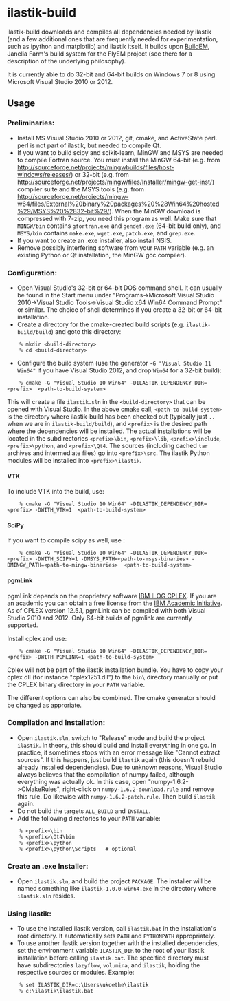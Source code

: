 ilastik-build
=============

ilastik-build downloads and compiles all dependencies needed by ilastik (and a few additional ones that are frequently needed for experimentation, such as ipython and matplotlib) and ilastik itself. It builds upon [BuildEM](https://github.com/janelia-flyem/buildem), Janelia Farm's build system for the FlyEM project (see there for a description of the underlying philosophy). 

It is currently able to do 32-bit and 64-bit builds on Windows 7 or 8 using Microsoft Visual Studio 2010 or 2012. 

Usage
-----

### Preliminaries:

* Install MS Visual Studio 2010 or 2012, git, cmake, and ActiveState perl. perl is not part of ilastik, but needed to compile Qt.
* If you want to build scipy and scikit-learn, MinGW and MSYS are needed to compile Fortran source. You must install the MinGW 64-bit (e.g. from http://sourceforge.net/projects/mingwbuilds/files/host-windows/releases/) or 32-bit (e.g. from http://sourceforge.net/projects/mingw/files/Installer/mingw-get-inst/) compiler suite and the MSYS tools (e.g. from http://sourceforge.net/projects/mingw-w64/files/External%20binary%20packages%20%28Win64%20hosted%29/MSYS%20%2832-bit%29/). When the MinGW download is compressed with 7-zip, you need this program as well. Make sure that `MINGW/bin` contains `gfortran.exe` and `gendef.exe` (64-bit build only), and `MSYS/bin` contains `make.exe`, `wget.exe`, `patch.exe`, and `grep.exe`.
* If you want to create an .exe installer, also install NSIS.
* Remove possibly interfering software from your `PATH` variable (e.g. an existing Python or Qt installation, the MinGW gcc compiler).

### Configuration:

* Open Visual Studio's 32-bit or 64-bit DOS command shell. It can usually be found in the Start menu under "Programs->Microsoft Visual Studio 2010->Visual Studio Tools->Visual Studio x64 Win64 Command Prompt" or similar. The choice of shell determines if you create a 32-bit or 64-bit installation.
* Create a directory for the cmake-created build scripts (e.g. `ilastik-build/build`) and goto this directory:

```
    % mkdir <build-directory>
    % cd <build-directory>
```

* Configure the build system (use the generator `-G "Visual Studio 11 Win64"` if you have Visual Studio 2012, and drop `Win64` for a 32-bit build):

```
    % cmake -G "Visual Studio 10 Win64" -DILASTIK_DEPENDENCY_DIR=<prefix>  <path-to-build-system>
```

  This will create a file `ilastik.sln` in the `<build-directory>` that can be opened with Visual Studio. In the above cmake call, `<path-to-build-system>` is the directory where ilastik-build has been checked out (typically just `..` when we are in `ilastik-build/build`), and `<prefix>` is the desired path where the dependencies will be installed. The actual installations will be located in the subdirectories `<prefix>\bin`, `<prefix>\lib`, `<prefix>\include`, `<prefix>\python`, and `<prefix>\Qt4`. The sources (including cached `tar` archives and intermediate files) go into `<prefix>\src`. The ilastik Python modules will be installed into `<prefix>\ilastik`.
 
#### VTK
To include VTK into the build, use:

```
    % cmake -G "Visual Studio 10 Win64" -DILASTIK_DEPENDENCY_DIR=<prefix> -DWITH_VTK=1  <path-to-build-system>
```

#### SciPy
If you want to compile scipy as well, use :

```
    % cmake -G "Visual Studio 10 Win64" -DILASTIK_DEPENDENCY_DIR=<prefix> -DWITH_SCIPY=1 -DMSYS_PATH=<path-to-msys-binaries> -DMINGW_PATH=<path-to-mingw-binaries>  <path-to-build-system>
```

#### pgmLink
pgmLink depends on the proprietary software [IBM ILOG CPLEX](http://www-01.ibm.com/software/integration/optimization/cplex-optimization-studio/). If you are an academic you can obtain a free license from the [IBM Academic Initiative](http://www-03.ibm.com/ibm/university/academic/pub/page/academic_initiative). As of CPLEX version 12.5.1, pgmLink can be compiled with both Visual Studio 2010 and 2012. Only 64-bit builds of pgmlink are currently supported.

  Install cplex and use:

```
    % cmake -G "Visual Studio 10 Win64" -DILASTIK_DEPENDENCY_DIR=<prefix> -DWITH_PGMLINK=1 <path-to-build-system>
```

  Cplex will not be part of the ilastik installation bundle. You have to copy your cplex dll (for instance "cplex1251.dll") to the `bin\` directory manually or put the CPLEX binary directory in your `PATH` variable.

The different options can also be combined. The cmake generator should be changed as approriate.


### Compilation and Installation:

* Open `ilastik.sln`, switch to "Release" mode and build the project `ilastik`. In theory, this should build and install everything in one go. In practice, it sometimes stops with an error message like "Cannot extract sources". If this happens, just build `ilastik` again (this doesn't rebuild already installed dependencies). Due to unknown reasons, Visual Studio always believes that the compilation of numpy failed, although everything was actually ok. In this case, open "numpy-1.6.2->CMakeRules", right-click on `numpy-1.6.2-download.rule` and remove this rule. Do likewise with `numpy-1.6.2-patch.rule`. Then build `ilastik` again.
* Do not build the targets `ALL_BUILD` and `INSTALL`. 
* Add the following directories to your `PATH` variable:

```
    % <prefix>\bin
    % <prefix>\Qt4\bin
    % <prefix>\python
    % <prefix>\python\Scripts   # optional
```

### Create an .exe Installer:

* Open `ilastik.sln`, and build the project `PACKAGE`. The installer will be named something like `ilastik-1.0.0-win64.exe` in the directory where `ilastik.sln` resides.

### Using ilastik:

* To use the installed ilastik version, call `ilastik.bat` in the installation's root directory. It automatically sets `PATH` and `PYTHONPATH` appropriately.
* To use another ilastik version together with the installed dependencies, set the environment variable `ILASTIK_DIR` to the root of your ilastik installation before calling `ilastik.bat`. The specified directory must have subdirectories `lazyflow`, `volumina`, and `ilastik`, holding the respective sources or modules. Example:

```
    % set ILASTIK_DIR=c:\Users\ukoethe\ilastik
    % c:\ilastik\ilastik.bat
```
